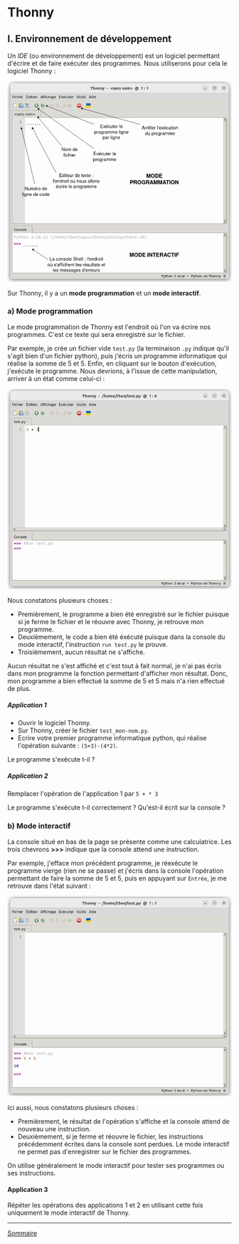 # Thonny

## I. Environnement de développement

Un *IDE* (ou environnement de développement) est un logiciel permettant d'écrire et de faire exécuter des programmes. Nous utiliserons pour cela le logiciel Thonny :

![](./img/presentation_thonny.png)

Sur Thonny, il y a un **mode programmation** et un **mode interactif**.

### a) Mode programmation

Le mode programmation de Thonny est l'endroit où l'on va écrire nos programmes. C'est ce texte qui sera enregistré sur le fichier.

Par exemple, je crée un fichier vide `test.py` (la terminaison `.py` indique qu'il s'agit bien d'un fichier python), puis j'écris un programme informatique qui réalise la somme de 5 et 5. Enfin, en cliquant sur le bouton d'exécution, j'exécute le programme. Nous devrions, à l'issue de cette manipulation, arriver à un état comme celui-ci :

![](./img/mode_programmation.png)

Nous constatons plusieurs choses :

- Premièrement, le programme a bien été enregistré sur le fichier puisque si je ferme le fichier et le réouvre avec Thonny, je retrouve mon programme.
- Deuxièmement, le code a bien été éxécuté puisque dans la console du mode interactif, l'instruction `run test.py` le prouve.
- Troisièmement, aucun résultat ne s'affiche.

Aucun résultat ne s'est affiché et c'est tout à fait normal, je n'ai pas écris dans mon programme la fonction permettant d'afficher mon résultat. Donc, mon programme a bien effectué la somme de 5 et 5 mais n'a rien effectué de plus.

##### Application 1

- Ouvrir le logiciel Thonny.
- Sur Thonny, créer le fichier `test_mon-nom.py`.
- Ecrire votre premier programme informatique python, qui réalise l'opération suivante : `(5+3)-(4*2)`.

Le programme s'exécute t-il ?

##### Application 2

Remplacer l'opération de l'application 1 par `5 + * 3`

Le programme s'exécute t-il correctement ? 
Qu'est-il écrit sur la console ?

### b) Mode interactif

La console situé en bas de la page se présente comme une calculatrice. Les trois chevrons **>>>** indique que la console attend une instruction.

Par exemple, j'efface mon précédent programme, je réexécute le programme vierge (rien ne se passe) et j'écris dans la console l'opération permettant de faire la somme de 5 et 5, puis en appuyant sur `Entrée`, je me retrouve dans l'état suivant :

![](./img/mode_interactif.png)

Ici aussi, nous constatons plusieurs choses :

- Premièrement, le résultat de l'opération s'affiche et la console attend de nouveau une instruction.
- Deuxièmement, si je ferme et réouvre le fichier, les instructions précédemment écrites dans la console sont perdues. Le mode interactif ne permet pas d'enregistrer sur le fichier des programmes.

On utilise généralement le mode interactif pour tester ses programmes ou ses instructions.

#### Application 3

Répéter les opérations des applications 1 et 2 en utilisant cette fois uniquement le mode interactif de Thonny.

________

[Sommaire](./../../première/)